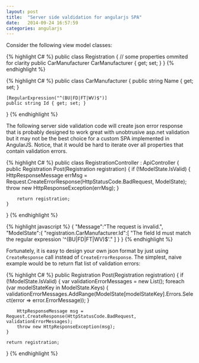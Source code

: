 ```yaml
---
layout: post
title:  "Server side valdidation for angularjs SPA"
date:   2014-09-24 16:57:59
categories: angularjs
---
```


Consider the following view model classes:

{% highlight C# %}
public class Registration
{
    // some properties ommited for clarity
    public CarManufacturer CarManufacturer { get; set; }
}
{% endhighlight %}

{% highlight C# %}
public class CarManufacturer
{
    public string Name { get; set; }

    [RegularExpression("^(BU|FD|FT|WV)$")]
    public string Id { get; set; }
}
{% endhighlight %}

The following server side validation code will create json error response that is probably designed to work great with unobtrusive asp.net validation but it may not be the best choice for a custom SPA implemented in AngularJS. Notice, that it would be hard to iterate over all properties that contain validation errors.

{% highlight C# %}
public class RegistrationController : ApiController
{
    public Registration Post(Registration registration)
    {
        if (!ModelState.IsValid)
        {
            HttpResponseMessage errMsg = Request.CreateErrorResponse(HttpStatusCode.BadRequest, ModelState);
            throw new HttpResponseException(errMsg);
        }

        return registration;
    }
}
{% endhighlight %}

{% highlight javascript %}
{
    "Message":"The request is invalid.",
    "ModelState":{
        "registration.CarManufacturer.Id":[
            "The field Id must match the regular expression '^(BU|FD|FT|WV)$'."
        ]
    }
}
{% endhighlight %}

Fortunately, it is easy to design your own json format by just using `CreateResponse` call instead of `CreateErrorResponse`. The simplest, naive example would be to return flat list of validation errors:

{% highlight C# %}
public Registration Post(Registration registration)
{
    if (!ModelState.IsValid)
    {
        var validationErrorMessages = new List<string>();
        foreach (var modelStateKey in ModelState.Keys)
        {
            validationErrorMessages.AddRange(ModelState[modelStateKey].Errors.Select(error => error.ErrorMessage));
        }

        HttpResponseMessage msg = Request.CreateResponse(HttpStatusCode.BadRequest, validationErrorMessages);
        throw new HttpResponseException(msg);
    }

    return registration;
}
{% endhighlight %}
